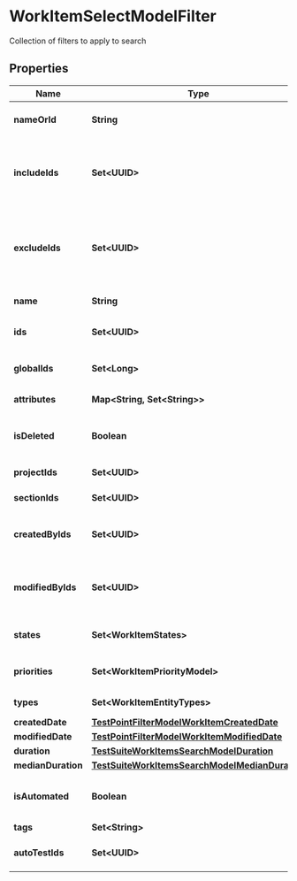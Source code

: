 

# WorkItemSelectModelFilter

Collection of filters to apply to search

## Properties

| Name | Type | Description | Notes |
|------------ | ------------- | ------------- | -------------|
|**nameOrId** | **String** | Name or identifier (UUID) of work item |  [optional] |
|**includeIds** | **Set&lt;UUID&gt;** | Collection of identifiers of work items which need to be included in result regardless of filtering |  [optional] |
|**excludeIds** | **Set&lt;UUID&gt;** | Collection of identifiers of work items which need to be excluded from result regardless of filtering |  [optional] |
|**name** | **String** | Name of work item |  [optional] |
|**ids** | **Set&lt;UUID&gt;** | Specifies a work item unique IDs to search for |  [optional] |
|**globalIds** | **Set&lt;Long&gt;** | Collection of global (integer) identifiers |  [optional] |
|**attributes** | **Map&lt;String, Set&lt;String&gt;&gt;** | Custom attributes of work item |  [optional] |
|**isDeleted** | **Boolean** | Is result must consist of only actual/deleted work items |  [optional] |
|**projectIds** | **Set&lt;UUID&gt;** | Collection of project identifiers |  [optional] |
|**sectionIds** | **Set&lt;UUID&gt;** | Collection of section identifiers |  [optional] |
|**createdByIds** | **Set&lt;UUID&gt;** | Collection of identifiers of users who created work item |  [optional] |
|**modifiedByIds** | **Set&lt;UUID&gt;** | Collection of identifiers of users who applied last modification to work item |  [optional] |
|**states** | **Set&lt;WorkItemStates&gt;** | Collection of states of work item |  [optional] |
|**priorities** | **Set&lt;WorkItemPriorityModel&gt;** | Collection of priorities of work item |  [optional] |
|**types** | **Set&lt;WorkItemEntityTypes&gt;** | Collection of types of work item |  [optional] |
|**createdDate** | [**TestPointFilterModelWorkItemCreatedDate**](TestPointFilterModelWorkItemCreatedDate.md) |  |  [optional] |
|**modifiedDate** | [**TestPointFilterModelWorkItemModifiedDate**](TestPointFilterModelWorkItemModifiedDate.md) |  |  [optional] |
|**duration** | [**TestSuiteWorkItemsSearchModelDuration**](TestSuiteWorkItemsSearchModelDuration.md) |  |  [optional] |
|**medianDuration** | [**TestSuiteWorkItemsSearchModelMedianDuration**](TestSuiteWorkItemsSearchModelMedianDuration.md) |  |  [optional] |
|**isAutomated** | **Boolean** | Is result must consist of only manual/automated work items |  [optional] |
|**tags** | **Set&lt;String&gt;** | Collection of tags |  [optional] |
|**autoTestIds** | **Set&lt;UUID&gt;** | Collection of identifiers of linked autotests |  [optional] |



